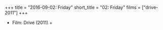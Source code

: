 +++
title = "2016-09-02: Friday"
short_title = "02: Friday"
films = ["drive-2011"]
+++


* Film: Drive (2011) +
